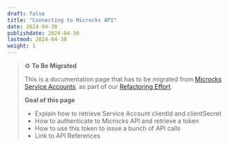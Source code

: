 ```yaml
---
draft: false
title: "Connecting to Microcks API"
date: 2024-04-30
publishdate: 2024-04-30
lastmod: 2024-04-30
weight: 1
---
```


> ♻️ **To Be Migrated**
>
> This is a documentation page that has to be migrated from [Microcks Service Accounts](../../../archive/automating/service-account), as part of our [Refactoring Effort](https://github.com/microcks/microcks.io/issues/81).
> 
> **Goal of this page**
> * Explain how to retrieve Service Account clientId and clientSecret
> * How to authenticate to Microcks API and retrieve a token
> * How to use this token to issue a bunch of API calls
> * Link to API References
